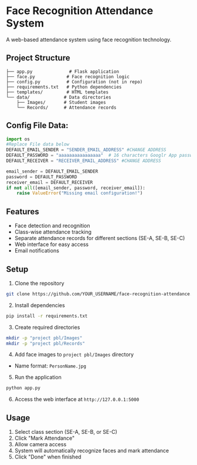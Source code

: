 # Face Recognition Attendance System

A web-based attendance system using face recognition technology.

## Project Structure

```
├── app.py              # Flask application
├── face.py            # Face recognition logic
├── config.py          # Configuration (not in repo)
├── requirements.txt   # Python dependencies
├── templates/         # HTML templates
└── data/             # Data directories
    ├── Images/       # Student images
    └── Records/      # Attendance records
```

## Config File Data:

```python
import os
#Replace File data below
DEFAULT_EMAIL_SENDER = "SENDER_EMAIL_ADDRESS" #CHANGE ADDRESS
DEFAULT_PASSWORD = "aaaaaaaaaaaaaaaa"  # 16 characters Googlr App password without spaces
DEFAULT_RECEIVER = "RECEIVER_EMAIL_ADDRESS" #CHANGE ADDRESS

email_sender = DEFAULT_EMAIL_SENDER
password = DEFAULT_PASSWORD
receiver_email = DEFAULT_RECEIVER
if not all([email_sender, password, receiver_email]):
    raise ValueError("Missing email configuration!")
```

## Features
- Face detection and recognition
- Class-wise attendance tracking
- Separate attendance records for different sections (SE-A, SE-B, SE-C)
- Web interface for easy access
- Email notifications

## Setup
1. Clone the repository
```bash
git clone https://github.com/YOUR_USERNAME/face-recognition-attendance.git
```

2. Install dependencies
```bash
pip install -r requirements.txt
```

3. Create required directories
```bash
mkdir -p "project pbl/Images"
mkdir -p "project pbl/Records"
```

4. Add face images to `project pbl/Images` directory
- Name format: `PersonName.jpg`

5. Run the application
```bash
python app.py
```

6. Access the web interface at `http://127.0.0.1:5000`

## Usage
1. Select class section (SE-A, SE-B, or SE-C)
2. Click "Mark Attendance"
3. Allow camera access
4. System will automatically recognize faces and mark attendance
5. Click "Done" when finished